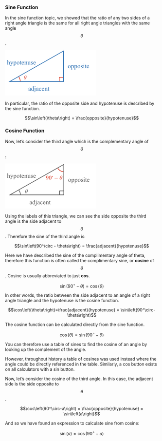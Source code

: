 ### Sine Function

In the sine function topic, we showed that the ratio of any two sides of a right angle triangle is the same for all right angle triangles with the same angle $$\theta$$.

![](general.png)

In particular, the ratio of the opposite side and hypotenuse is described by the sine function.

$$\sin\left(\theta\right) = \frac{opposite}{hypotenuse}$$

### Cosine Function

Now, let’s consider the third angle which is the complementary angle of $$\theta$$:

![](complement.png)

Using the labels of this triangle, we can see the side opposite the third angle is the side adjacent to $$\theta$$. Therefore the sine of the third angle is:

$$\sin\left(90^\circ - \theta\right) = \frac{adjacent}{hypotenuse}$$

Here we have described the sine of the complimentary angle of theta, therefore this function is often called the complimentary sine, or **cosine** of $$\theta$$. Cosine is usually abbreviated to just **cos**.

$$\sin\left(90^\circ - \theta\right) = \cos\left(\theta\right)$$

In other words, the ratio between the side adjacent to an angle of a right angle triangle and the hypotenuse is the cosine function.

$$\cos\left(\theta\right)=\frac{adjacent}{hypotenuse} = \sin\left(90^\circ-\theta\right)$$

The cosine function can be calculated directly from the sine function.

$$\cos\left(\theta\right)= \sin\left(90^\circ-\theta\right)$$

You can therefore use a table of sines to find the cosine of an angle by looking up the complement of the angle.

However, throughout history a table of cosines was used instead where the angle could be directly referenced in the table. Similarly, a cos button exists on all calculators with a sin button.

Now, let’s consider the cosine of the third angle. In this case, the adjacent side is the side opposite to $$\theta$$.

$$\cos\left(90^\circ-a\right) = \frac{opposite}{hypotenuse} = \sin\left(a\right)$$

And so we have found an expression to calculate sine from cosine:

$$\sin\left(a\right) = \cos\left(90^\circ-a\right)$$


<!-- ### Example Equation:

$$\definecolor{g}{RGB}{29,177,0}\definecolor{b}{RGB}{0,118,186}\definecolor{r}{RGB}{238,34,12}\definecolor{v}{RGB}{203,41,123}\defineColor{gr}{100,100,100}$$

### Example Image
![](./test-image.png)

### Example QR
[[here]]((qr,'Math/Geometry_1/Triangles/base/AngleSumPres',#00756F)) -->